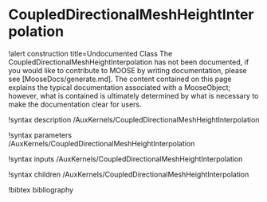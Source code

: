 <!-- MOOSE Documentation Stub: Remove this when content is added. -->

# CoupledDirectionalMeshHeightInterpolation

!alert construction title=Undocumented Class
The CoupledDirectionalMeshHeightInterpolation has not been documented, if you would like to contribute to MOOSE by
writing documentation, please see [MooseDocs/generate.md]. The content contained on this page explains
the typical documentation associated with a MooseObject; however, what is contained is ultimately
determined by what is necessary to make the documentation clear for users.

!syntax description /AuxKernels/CoupledDirectionalMeshHeightInterpolation

!syntax parameters /AuxKernels/CoupledDirectionalMeshHeightInterpolation

!syntax inputs /AuxKernels/CoupledDirectionalMeshHeightInterpolation

!syntax children /AuxKernels/CoupledDirectionalMeshHeightInterpolation

!bibtex bibliography
